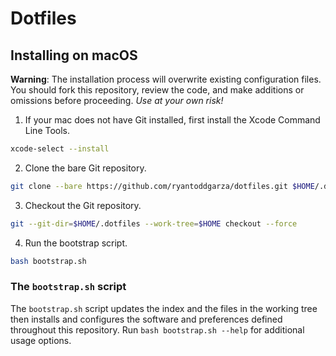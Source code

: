 # Dotfiles

## Installing on macOS

**Warning**: The installation process will overwrite existing configuration files. You should fork this repository, review the code, and make additions or omissions before proceeding. _Use at your own risk!_

1. If your mac does not have Git installed, first install the Xcode Command Line Tools.

```sh
xcode-select --install
```

2. Clone the bare Git repository.

```sh
git clone --bare https://github.com/ryantoddgarza/dotfiles.git $HOME/.dotfiles
```

3. Checkout the Git repository.

```sh
git --git-dir=$HOME/.dotfiles --work-tree=$HOME checkout --force
```

4. Run the bootstrap script.

```sh
bash bootstrap.sh
```

### The `bootstrap.sh` script

The `bootstrap.sh` script updates the index and the files in the working tree then installs and configures the software and preferences defined throughout this repository. Run `bash bootstrap.sh --help` for additional usage options.
